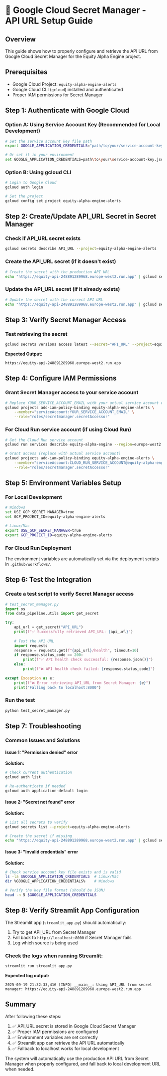 # 🔐 Google Cloud Secret Manager - API URL Setup Guide

## Overview
This guide shows how to properly configure and retrieve the API URL from Google Cloud Secret Manager for the Equity Alpha Engine project.

## Prerequisites
- Google Cloud Project: `equity-alpha-engine-alerts`
- Google Cloud CLI (`gcloud`) installed and authenticated
- Proper IAM permissions for Secret Manager

## Step 1: Authenticate with Google Cloud

### Option A: Using Service Account Key (Recommended for Local Development)
```bash
# Set the service account key file path
export GOOGLE_APPLICATION_CREDENTIALS="path/to/your/service-account-key.json"

# Or set it in your environment
set GOOGLE_APPLICATION_CREDENTIALS=path\to\your\service-account-key.json  # Windows
```

### Option B: Using gcloud CLI
```bash
# Login to Google Cloud
gcloud auth login

# Set the project
gcloud config set project equity-alpha-engine-alerts
```

## Step 2: Create/Update API_URL Secret in Secret Manager

### Check if API_URL secret exists
```bash
gcloud secrets describe API_URL --project=equity-alpha-engine-alerts
```

### Create the API_URL secret (if it doesn't exist)
```bash
# Create the secret with the production API URL
echo "https://equity-api-248891289968.europe-west2.run.app" | gcloud secrets create API_URL --data-file=- --project=equity-alpha-engine-alerts
```

### Update the API_URL secret (if it already exists)
```bash
# Update the secret with the correct API URL
echo "https://equity-api-248891289968.europe-west2.run.app" | gcloud secrets versions add API_URL --data-file=- --project=equity-alpha-engine-alerts
```

## Step 3: Verify Secret Manager Access

### Test retrieving the secret
```bash
gcloud secrets versions access latest --secret="API_URL" --project=equity-alpha-engine-alerts
```

**Expected Output:**
```
https://equity-api-248891289968.europe-west2.run.app
```

## Step 4: Configure IAM Permissions

### Grant Secret Manager access to your service account
```bash
# Replace YOUR_SERVICE_ACCOUNT_EMAIL with your actual service account email
gcloud projects add-iam-policy-binding equity-alpha-engine-alerts \
    --member="serviceAccount:YOUR_SERVICE_ACCOUNT_EMAIL" \
    --role="roles/secretmanager.secretAccessor"
```

### For Cloud Run service account (if using Cloud Run)
```bash
# Get the Cloud Run service account
gcloud run services describe equity-alpha-engine --region=europe-west2 --format="value(spec.template.spec.serviceAccountName)"

# Grant access (replace with actual service account)
gcloud projects add-iam-policy-binding equity-alpha-engine-alerts \
    --member="serviceAccount:CLOUD_RUN_SERVICE_ACCOUNT@equity-alpha-engine-alerts.iam.gserviceaccount.com" \
    --role="roles/secretmanager.secretAccessor"
```

## Step 5: Environment Variables Setup

### For Local Development
```bash
# Windows
set USE_GCP_SECRET_MANAGER=true
set GCP_PROJECT_ID=equity-alpha-engine-alerts

# Linux/Mac
export USE_GCP_SECRET_MANAGER=true
export GCP_PROJECT_ID=equity-alpha-engine-alerts
```

### For Cloud Run Deployment
The environment variables are automatically set via the deployment scripts in `.github/workflows/`.

## Step 6: Test the Integration

### Create a test script to verify Secret Manager access
```python
# test_secret_manager.py
import os
from data_pipeline.utils import get_secret

try:
    api_url = get_secret("API_URL")
    print(f"✅ Successfully retrieved API_URL: {api_url}")
    
    # Test the API URL
    import requests
    response = requests.get(f"{api_url}/health", timeout=10)
    if response.status_code == 200:
        print(f"✅ API health check successful: {response.json()}")
    else:
        print(f"❌ API health check failed: {response.status_code}")
        
except Exception as e:
    print(f"❌ Error retrieving API_URL from Secret Manager: {e}")
    print("Falling back to localhost:8000")
```

### Run the test
```bash
python test_secret_manager.py
```

## Step 7: Troubleshooting

### Common Issues and Solutions

#### Issue 1: "Permission denied" error
**Solution:**
```bash
# Check current authentication
gcloud auth list

# Re-authenticate if needed
gcloud auth application-default login
```

#### Issue 2: "Secret not found" error
**Solution:**
```bash
# List all secrets to verify
gcloud secrets list --project=equity-alpha-engine-alerts

# Create the secret if missing
echo "https://equity-api-248891289968.europe-west2.run.app" | gcloud secrets create API_URL --data-file=- --project=equity-alpha-engine-alerts
```

#### Issue 3: "Invalid credentials" error
**Solution:**
```bash
# Check service account key file exists and is valid
ls -la $GOOGLE_APPLICATION_CREDENTIALS  # Linux/Mac
dir %GOOGLE_APPLICATION_CREDENTIALS%    # Windows

# Verify the key file format (should be JSON)
head -n 5 $GOOGLE_APPLICATION_CREDENTIALS
```

## Step 8: Verify Streamlit App Configuration

The Streamlit app (`streamlit_app.py`) should automatically:
1. Try to get API_URL from Secret Manager
2. Fall back to `http://localhost:8000` if Secret Manager fails
3. Log which source is being used

### Check the logs when running Streamlit:
```bash
streamlit run streamlit_app.py
```

**Expected log output:**
```
2025-09-19 21:32:33,416 [INFO] __main__: Using API_URL from secret manager: https://equity-api-248891289968.europe-west2.run.app
```

## Summary

After following these steps:
1. ✅ API_URL secret is stored in Google Cloud Secret Manager
2. ✅ Proper IAM permissions are configured
3. ✅ Environment variables are set correctly
4. ✅ Streamlit app can retrieve the API URL automatically
5. ✅ Fallback to localhost works for local development

The system will automatically use the production API URL from Secret Manager when properly configured, and fall back to local development URL when needed.
